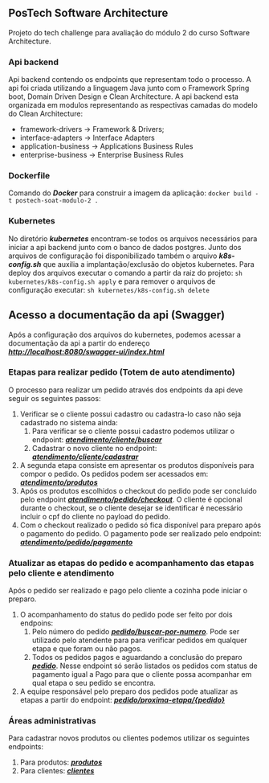## PosTech Software Architecture

Projeto do tech challenge para avaliação do módulo 2 do curso Software Architecture.

### Api backend

Api backend contendo os endpoints que representam todo o processo. A api foi criada utilizando a linguagem Java junto com o Framework Spring boot, Domain Driven Design e Clean Architecture.
A api backend esta organizada em modulos representando as respectivas camadas do modelo do Clean Architecture:
- framework-drivers -> Framework & Drivers;
- interface-adapters -> Interface Adapters
- application-business -> Applications Business Rules
- enterprise-business -> Enterprise Business Rules

### Dockerfile

Comando do ***Docker*** para construir a imagem da aplicação: `docker build -t postech-soat-modulo-2 .`

### Kubernetes

No diretório ***kubernetes*** encontram-se todos os arquivos necessários para iniciar a api backend junto com o banco de dados postgres. Junto dos arquivos de configuração 
foi disponibilizado também o arquivo ***k8s-config.sh*** que auxilia a implantação/exclusão do objetos kubernetes.
Para deploy dos arquivos executar o comando a partir da raiz do projeto:
`sh kubernetes/k8s-config.sh apply` e para remover o arquivos de configuração executar: `sh kubernetes/k8s-config.sh delete`

## Acesso a documentação da api (Swagger)

Após a configuração dos arquivos do kubernetes, podemos acessar a documentação da api a partir do endereço ***[http://localhost:8080/swagger-ui/index.html](http://localhost:8080/swagger-ui/index.html)***

### Etapas para realizar pedido (Totem de auto atendimento)

O processo para realizar um pedido através dos endpoints da api deve seguir os seguintes passos:

1. Verificar se o cliente possui cadastro ou cadastra-lo caso não seja cadastrado no sistema ainda:
   1. Para verificar se o cliente possui cadastro podemos utilizar o endpoint: ***[atendimento/cliente/buscar](http://localhost:8080/swagger-ui/index.html#/Totem%20de%20auto%20atendimento/buscarClientePorCpf)***
   2. Cadastrar o novo cliente no endpoint: ***[atendimento/cliente/cadastrar](http://localhost:8080/swagger-ui/index.html#/Totem%20de%20auto%20atendimento/cadastrarNovoCliente)***
2. A segunda etapa consiste em apresentar os produtos disponíveis para compor o pedido. Os pedidos podem ser acessados em: ***[atendimento/produtos](http://localhost:8080/swagger-ui/index.html#/Totem%20de%20auto%20atendimento/buscarProdutosPorCategoria)***
3. Após os produtos escolhidos o checkout do pedido pode ser concluido pelo endpoint ***[atendimento/pedido/checkout](http://localhost:8080/swagger-ui/index.html#/Totem%20de%20auto%20atendimento/checkout)***. O cliente é opcional durante o checkout, se o cliente desejar se identificar é necessário incluir o cpf do cliente no payload do pedido.
4. Com o checkout realizado o pedido só fica disponível para preparo após o pagamento do pedido. O pagamento pode ser realizado pelo endpoint: ***[atendimento/pedido/pagamento](http://localhost:8080/swagger-ui/index.html#/Totem%20de%20auto%20atendimento/pagamento)***

### Atualizar as etapas do pedido e acompanhamento das etapas pelo cliente e atendimento

Após o pedido ser realizado e pago pelo cliente a cozinha pode iniciar o preparo.

1. O acompanhamento do status do pedido pode ser feito por dois endpoins:
   1. Pelo número do pedido ***[pedido/buscar-por-numero](http://localhost:8080/swagger-ui/index.html#/Pedidos/buscarPedidoPorId)***. Pode ser utilizado pelo atendente para para verificar pedidos em qualquer etapa e que foram ou não pagos.
   2. Todos os pedidos pagos e aguardando a conclusão do preparo ***[pedido](http://localhost:8080/swagger-ui/index.html#/Pedidos/listar_1)***. Nesse endpoint só serão listados os pedidos com status de pagamento igual a Pago  para que o cliente possa acompanhar em qual etapa o seu pedido se encontra.
2. A equipe responsável pelo preparo dos pedidos pode atualizar as etapas a partir do endpoint: ***[pedido/proxima-etapa/{pedido}](http://localhost:8080/swagger-ui/index.html#/Pedidos/atualizaParaEmPreparacao)***

### Áreas administrativas

Para cadastrar novos produtos ou clientes podemos utilizar os seguintes endpoints:

1. Para produtos: ***[produtos](http://localhost:8080/swagger-ui/index.html#/%C3%81rea%20administrativa%20-%20Produtos)***
2. Para clientes: ***[clientes](http://localhost:8080/swagger-ui/index.html#/%C3%81rea%20administrativa%20-%20Clientes)***
